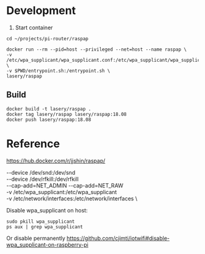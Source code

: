 # Development
1. Start container
```
cd ~/projects/pi-router/raspap

docker run --rm --pid=host --privileged --net=host --name raspap \
-v /etc/wpa_supplicant/wpa_supplicant.conf:/etc/wpa_supplicant/wpa_supplicant.conf \
-v $PWD/entrypoint.sh:/entrypoint.sh \
lasery/raspap
```

## Build
```
docker build -t lasery/raspap .
docker tag lasery/raspap lasery/raspap:18.08
docker push lasery/raspap:18.08
```

# Reference
https://hub.docker.com/r/jjshin/raspap/

--device /dev/snd:/dev/snd \
--device /dev/rfkill:/dev/rfkill \
--cap-add=NET_ADMIN --cap-add=NET_RAW \
-v /etc/wpa_supplicant:/etc/wpa_supplicant \
-v /etc/network/interfaces:/etc/network/interfaces \

Disable wpa_supplicant on host:
```
sudo pkill wpa_supplicant
ps aux | grep wpa_supplicant
```
Or disable permanently https://github.com/cjimti/iotwifi#disable-wpa_supplicant-on-raspberry-pi
